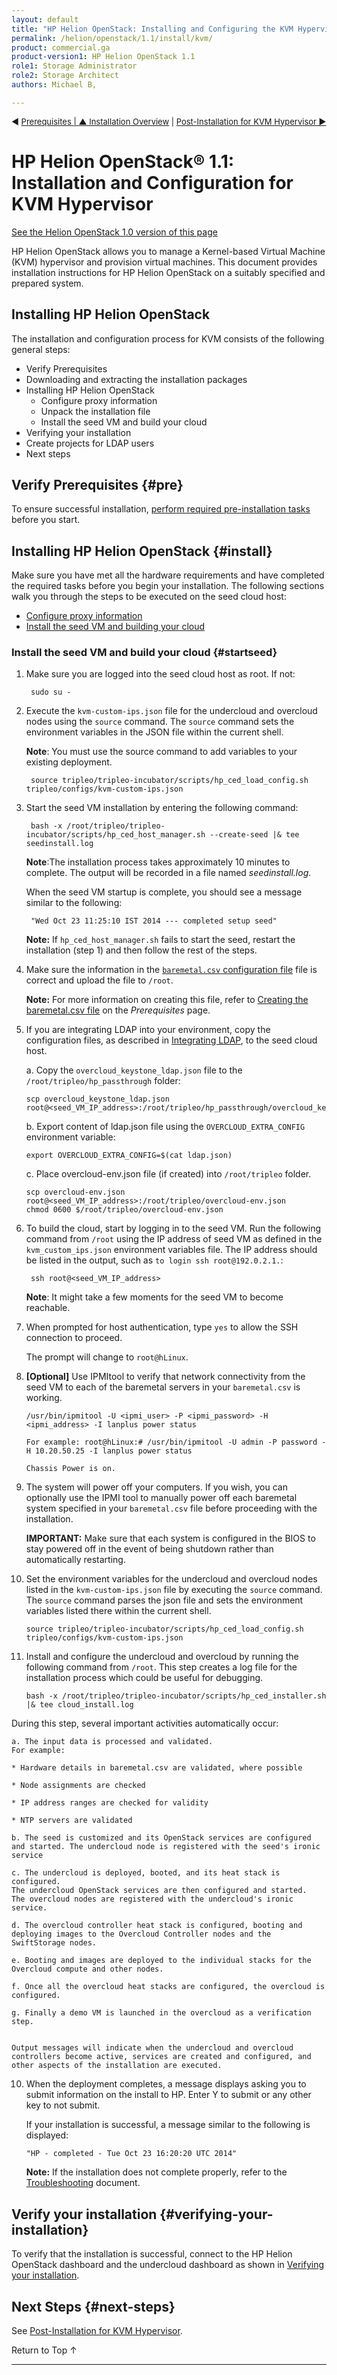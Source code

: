 ```yaml
---
layout: default
title: "HP Helion OpenStack: Installing and Configuring the KVM Hypervisor"
permalink: /helion/openstack/1.1/install/kvm/
product: commercial.ga
product-version1: HP Helion OpenStack 1.1
role1: Storage Administrator
role2: Storage Architect
authors: Michael B, 

---
```

<!--PUBLISHED-->


<script>

function PageRefresh {
onLoad="window.refresh"
}

PageRefresh();

</script>

<p style="font-size: small;"> &#9664; <a href="/helion/openstack/1.1/install/prereqs/">Prerequisites | <a href="/helion/openstack/1.1/install/overview/"> &#9650; Installation Overview</a> | <a href="/helion/openstack/1.1/install/post-kvm/">Post-Installation for KVM Hypervisor &#9654 </a></p> 

# HP Helion OpenStack&#174; 1.1:  Installation and Configuration for KVM Hypervisor 
[See the Helion OpenStack 1.0 version of this page](/helion/openstack/install/kvm/)

HP Helion OpenStack allows you to manage a Kernel-based Virtual Machine (KVM) hypervisor and provision virtual machines. This document provides installation instructions for HP Helion OpenStack on a suitably specified and prepared system.

## Installing HP Helion OpenStack

The installation and configuration process for KVM consists of the following general steps: 


* Verify Prerequisites
* Downloading and extracting the installation packages
* Installing HP Helion OpenStack
	* Configure proxy information
	* Unpack the installation file
	* Install the seed VM and build your cloud
* Verifying your installation
* Create projects for LDAP users
* Next steps

## Verify Prerequisites {#pre}

To ensure successful installation, [perform required pre-installation tasks](/helion/openstack/1.1/install/prereqs/) before you start.


## Installing HP Helion OpenStack {#install}

Make sure you have met all the hardware requirements and have completed the required tasks before you begin your installation. The following sections walk you through the steps to be executed on the seed cloud host:

* [Configure proxy information](/helion/openstack/1.1/install/prereqs/#proxy)
* [Install the seed VM and building your cloud](#startseed)


### Install the seed VM and build your cloud {#startseed}

1. Make sure you are logged into the seed cloud host as root. If not:
 
		sudo su -

2. Execute the `kvm-custom-ips.json` file for the undercloud and overcloud nodes using the `source` command. The `source` command sets the environment variables in the JSON file within the current shell. 

	**Note**: You must use the source command to add variables to your existing deployment.

		source tripleo/tripleo-incubator/scripts/hp_ced_load_config.sh tripleo/configs/kvm-custom-ips.json 

5. Start the seed VM installation by entering the following command:

		bash -x /root/tripleo/tripleo-incubator/scripts/hp_ced_host_manager.sh --create-seed |& tee seedinstall.log

	**Note**:The installation process takes approximately 10 minutes to complete. The output will be recorded in a file named *seedinstall.log*.

	When the seed VM startup is complete, you should see a message similar to the following:

		"Wed Oct 23 11:25:10 IST 2014 --- completed setup seed" 

	**Note:** If `hp_ced_host_manager.sh` fails to start the seed, restart the installation (step 1) and then follow the rest of the steps.


10. Make sure the information in the [`baremetal.csv` configuration file](/helion/openstack/1.1/install/csv/) file is correct and upload the file to `/root`.

	**Note:** For more information on creating this file, refer to [Creating the baremetal.csv file](/helion/openstack/1.1/install/prereqs/#csv) on the *Prerequisites* page.

11. If you are integrating LDAP into your environment, copy the configuration files, as described in [Integrating LDAP](/helion/openstack/1.1/services/identity/integrate-ldap/), to the seed cloud host.

	a. Copy the `overcloud_keystone_ldap.json` file to the `/root/tripleo/hp_passthrough` folder:

		scp overcloud_keystone_ldap.json root@<seed_VM_IP_address>:/root/tripleo/hp_passthrough/overcloud_keystone_ldap.json

	b. Export content of ldap.json file using the `OVERCLOUD_EXTRA_CONFIG` environment variable:

		export OVERCLOUD_EXTRA_CONFIG=$(cat ldap.json)

	c. Place overcloud-env.json file (if created) into `/root/tripleo` folder.

		scp overcloud-env.json root@<seed_VM_IP_address>:/root/tripleo/overcloud-env.json
		chmod 0600 $/root/tripleo/overcloud-env.json

6. To build the cloud, start by logging in to the seed VM. Run the following command from `/root` using the IP address of seed VM as defined in the `kvm_custom_ips.json` environment variables file. The IP address should be listed in the output, such as `to login ssh root@192.0.2.1.`:

		ssh root@<seed_VM_IP_address>

	**Note**: It might take a few moments for the seed VM to become reachable. 

7. When prompted for host authentication, type `yes` to allow the SSH connection to proceed.

	The prompt will change to `root@hLinux`.

12. **[Optional]** Use IPMItool to verify that network connectivity from the seed VM to each of the baremetal servers in your `baremetal.csv` is working.

		/usr/bin/ipmitool -U <ipmi_user> -P <ipmi_password> -H <ipmi_address> -I lanplus power status

		For example: root@hLinux:# /usr/bin/ipmitool -U admin -P password -H 10.20.50.25 -I lanplus power status

		Chassis Power is on.


13. The system will power off your computers. If you wish, you can optionally use the IPMI tool to manually power off each baremetal system specified in your `baremetal.csv` file before proceeding with the installation.


	**IMPORTANT:** Make sure that each system is configured in the BIOS to stay powered off in the event of being shutdown rather than automatically restarting.

14. Set the environment variables for the undercloud and overcloud nodes listed in the `kvm-custom-ips.json` file by executing the `source` command. The `source` command parses the json file and sets the environment variables listed there within the current shell.

		source tripleo/tripleo-incubator/scripts/hp_ced_load_config.sh tripleo/configs/kvm-custom-ips.json 

14. Install and configure the undercloud and overcloud by running the following command from `/root`. This step creates a log file for the installation process which could be useful for debugging.

		bash -x /root/tripleo/tripleo-incubator/scripts/hp_ced_installer.sh |& tee cloud_install.log
During this step, several important activities automatically occur:

	a. The input data is processed and validated. 
	For example:

	* Hardware details in baremetal.csv are validated, where possible

	* Node assignments are checked

	* IP address ranges are checked for validity

	* NTP servers are validated

	b. The seed is customized and its OpenStack services are configured and started. The undercloud node is registered with the seed's ironic service
	
	c. The undercloud is deployed, booted, and its heat stack is configured.
	The undercloud OpenStack services are then configured and started.
	The overcloud nodes are registered with the undercloud's ironic service.

	d. The overcloud controller heat stack is configured, booting and deploying images to the Overcloud Controller nodes and the SwiftStorage nodes.

	e. Booting and images are deployed to the individual stacks for the Overcloud compute and other nodes.

	f. Once all the overcloud heat stacks are configured, the overcloud is configured.

	g. Finally a demo VM is launched in the overcloud as a verification step.


	Output messages will indicate when the undercloud and overcloud controllers become active, services are created and configured, and other aspects of the installation are executed. 

10. When the deployment completes, a message displays asking you to submit information on the install to HP. Enter Y to submit or any other key to not submit.

	If your installation is successful, a message similar to the following is displayed:

		"HP - completed - Tue Oct 23 16:20:20 UTC 2014"

	**Note:** If the installation does not complete properly, refer to the [Troubleshooting](/helion/openstack/1.1/services/troubleshooting/) document.


## Verify your installation {#verifying-your-installation}

To verify that the installation is successful, connect to the HP Helion OpenStack dashboard and the undercloud dashboard as shown in [Verifying your installation](/helion/openstack/1.1/install/verify/).

<!-- Not needed in 1.1
## Create projects for LDAP users {#ldap}

If you are integrating LDAP into your environment, you need to configure the Horizon dashboard for users. For more information, see *Configure Horizon* on the [Integrating LDAP page](/helion/openstack/1.1/services/identity/integrate-ldap/#horizon).
-->

## Next Steps {#next-steps}

See [Post-Installation for KVM Hypervisor](/helion/openstack/1.1/install/post-kvm/).

<a href="#top" style="padding:14px 0px 14px 0px; text-decoration: none;"> Return to Top &#8593; </a>


----
